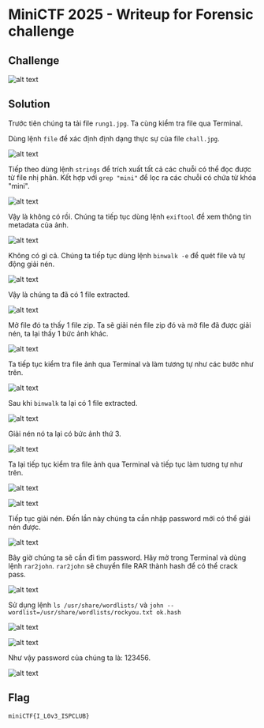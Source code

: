 # MiniCTF 2025 - Writeup for Forensic challenge

## Challenge

![alt text](image.png)

## Solution

Trước tiên chúng ta tải file `rung1.jpg`. Ta cùng kiểm tra file qua Terminal.

Dùng lệnh `file` để xác định định dạng thực sự của file `chall.jpg`.

![alt text](image-1.png)

Tiếp theo dùng lệnh `strings` để trích xuất tất cả các chuỗi có thể đọc được từ file nhị phân. Kết hợp với `grep "mini"` để lọc ra các chuỗi có chứa từ khóa "mini".

![alt text](image-2.png)

Vậy là không có rồi. Chúng ta tiếp tục dùng lệnh `exiftool` để xem thông tin metadata của ảnh.

![alt text](image-3.png)

Không có gì cả. Chúng ta tiếp tục dùng lệnh `binwalk -e` để quét file và tự động giải nén.

![alt text](image-4.png)

Vậy là chúng ta đã có 1 file extracted.

![alt text](image-5.png)

Mở file đó ta thấy 1 file zip. Ta sẽ giải nén file zip đó và mở file đã được giải nén, ta lại thấy 1 bức ảnh khác.

![alt text](image-6.png)

Ta tiếp tục kiểm tra file ảnh qua Terminal và làm tương tự như các bước như trên.

![alt text](image-7.png)

Sau khi `binwalk` ta lại có 1 file extracted.

![alt text](image-8.png)

Giải nén nó ta lại có bức ảnh thứ 3.

![alt text](image-9.png)

Ta lại tiếp tục kiểm tra file ảnh qua Terminal và tiếp tục làm tương tự như trên.

![alt text](image-10.png)

![alt text](image-11.png)

Tiếp tục giải nén. Đến lần này chúng ta cần nhập password mới có thể giải nén được. 

![alt text](image-12.png)

Bây giờ chúng ta sẽ cần đi tìm password. Hãy mở trong Terminal và dùng lệnh `rar2john`. `rar2john` sẽ chuyển file RAR thành hash để có thể crack pass.

![alt text](image-13.png)

Sử dụng lệnh `ls /usr/share/wordlists/` và `john --wordlist=/usr/share/wordlists/rockyou.txt ok.hash`

![alt text](image-14.png)

![alt text](image-15.png)

Như vậy password của chúng ta là: 123456.

![alt text](image-16.png)

## Flag
`miniCTF{I_L0v3_ISPCLUB}`